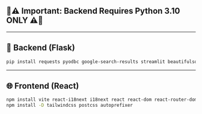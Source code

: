 ## 🚨⚠️ Important: Backend Requires **Python 3.10 ONLY** ⚠️🚨

---

## 🚀 Backend (Flask)

```bash
pip install requests pyodbc google-search-results streamlit beautifulsoup4 selenium webdriver-manager chardet PyMuPDF easyocr deepcut

```

---

## 🌐 Frontend (React)

```bash
npm install vite react-i18next i18next react react-dom react-router-dom react-icons @mui/material @emotion/react @emotion/styled @mui/x-charts framer-motion
npm install -D tailwindcss postcss autoprefixer
```
